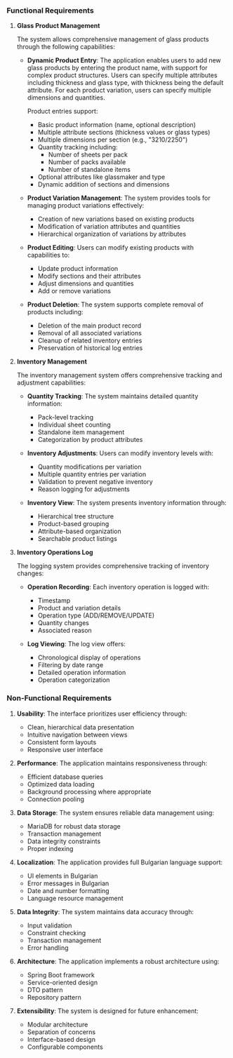 ### **Functional Requirements**

1. **Glass Product Management**

    The system allows comprehensive management of glass products through the following capabilities:

    - **Dynamic Product Entry**: 
        The application enables users to add new glass products by entering the product name, with support for complex product structures. Users can specify multiple attributes including thickness and glass type, with thickness being the default attribute. For each product variation, users can specify multiple dimensions and quantities.

        Product entries support:
        - Basic product information (name, optional description)
        - Multiple attribute sections (thickness values or glass types)
        - Multiple dimensions per section (e.g., "3210/2250")
        - Quantity tracking including:
            - Number of sheets per pack
            - Number of packs available
            - Number of standalone items
        - Optional attributes like glassmaker and type
        - Dynamic addition of sections and dimensions

    - **Product Variation Management**:
        The system provides tools for managing product variations effectively:
        - Creation of new variations based on existing products
        - Modification of variation attributes and quantities
        - Hierarchical organization of variations by attributes

    - **Product Editing**:
        Users can modify existing products with capabilities to:
        - Update product information
        - Modify sections and their attributes
        - Adjust dimensions and quantities
        - Add or remove variations

    - **Product Deletion**:
        The system supports complete removal of products including:
        - Deletion of the main product record
        - Removal of all associated variations
        - Cleanup of related inventory entries
        - Preservation of historical log entries

2. **Inventory Management**

    The inventory management system offers comprehensive tracking and adjustment capabilities:

    - **Quantity Tracking**:
        The system maintains detailed quantity information:
        - Pack-level tracking
        - Individual sheet counting
        - Standalone item management
        - Categorization by product attributes

    - **Inventory Adjustments**:
        Users can modify inventory levels with:
        - Quantity modifications per variation
        - Multiple quantity entries per variation
        - Validation to prevent negative inventory
        - Reason logging for adjustments

    - **Inventory View**:
        The system presents inventory information through:
        - Hierarchical tree structure
        - Product-based grouping
        - Attribute-based organization
        - Searchable product listings

3. **Inventory Operations Log**

    The logging system provides comprehensive tracking of inventory changes:

    - **Operation Recording**:
        Each inventory operation is logged with:
        - Timestamp
        - Product and variation details
        - Operation type (ADD/REMOVE/UPDATE)
        - Quantity changes
        - Associated reason

    - **Log Viewing**:
        The log view offers:
        - Chronological display of operations
        - Filtering by date range
        - Detailed operation information
        - Operation categorization

### **Non-Functional Requirements**

1. **Usability**:
    The interface prioritizes user efficiency through:
    - Clean, hierarchical data presentation
    - Intuitive navigation between views
    - Consistent form layouts
    - Responsive user interface

2. **Performance**:
    The application maintains responsiveness through:
    - Efficient database queries
    - Optimized data loading
    - Background processing where appropriate
    - Connection pooling

3. **Data Storage**:
    The system ensures reliable data management using:
    - MariaDB for robust data storage
    - Transaction management
    - Data integrity constraints
    - Proper indexing

4. **Localization**:
    The application provides full Bulgarian language support:
    - UI elements in Bulgarian
    - Error messages in Bulgarian
    - Date and number formatting
    - Language resource management

5. **Data Integrity**:
    The system maintains data accuracy through:
    - Input validation
    - Constraint checking
    - Transaction management
    - Error handling

6. **Architecture**:
    The application implements a robust architecture using:
    - Spring Boot framework
    - Service-oriented design
    - DTO pattern
    - Repository pattern

7. **Extensibility**:
    The system is designed for future enhancement:
    - Modular architecture
    - Separation of concerns
    - Interface-based design
    - Configurable components